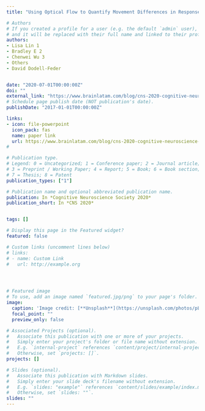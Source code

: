 ```yaml
---
title: "Using Optical Flow to Quantify Movement Differences in Responses to Emotional Stimuli Among People with Schizophrenia and Controls"

# Authors
# If you created a profile for a user (e.g. the default `admin` user), write the username (folder name) here 
# and it will be replaced with their full name and linked to their profile.
authors:
- Lisa Lin 1
- Bradley E 2
- Chenwei Wu 3
- Others
- David Dodell-Feder


date: "2020-07-01T00:00:00Z"
doi: ""
external_link: "https://www.brainlatam.com/blog/cns-2020-cognitive-neuroscience-society-poster-session-c1-c69-1268"
# Schedule page publish date (NOT publication's date).
publishDate: "2017-01-01T00:00:00Z"

links:
- icon: file-powerpoint
  icon_pack: fas
  name: paper link
  url: https://www.brainlatam.com/blog/cns-2020-cognitive-neuroscience-society-poster-session-c1-c69-1268
#

# Publication type.
# Legend: 0 = Uncategorized; 1 = Conference paper; 2 = Journal article;
# 3 = Preprint / Working Paper; 4 = Report; 5 = Book; 6 = Book section;
# 7 = Thesis; 8 = Patent
publication_types: ["1"]

# Publication name and optional abbreviated publication name.
publication: In *Cognitive Neuroscience Society 2020*
publication_short: In *CNS 2020*


tags: []

# Display this page in the Featured widget?
featured: false

# Custom links (uncomment lines below)
# links:
# - name: Custom Link
#   url: http://example.org




# Featured image
# To use, add an image named `featured.jpg/png` to your page's folder. 
image:
  caption: 'Image credit: [**Unsplash**](https://unsplash.com/photos/pLCdAaMFLTE)'
  focal_point: ""
  preview_only: false

# Associated Projects (optional).
#   Associate this publication with one or more of your projects.
#   Simply enter your project's folder or file name without extension.
#   E.g. `internal-project` references `content/project/internal-project/index.md`.
#   Otherwise, set `projects: []`.
projects: []

# Slides (optional).
#   Associate this publication with Markdown slides.
#   Simply enter your slide deck's filename without extension.
#   E.g. `slides: "example"` references `content/slides/example/index.md`.
#   Otherwise, set `slides: ""`.
slides: ""
---
```


